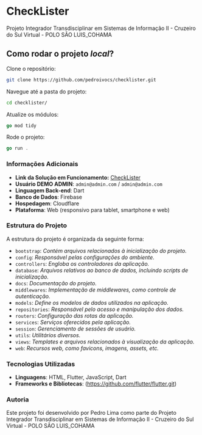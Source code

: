 # CheckLister

Projeto Integrador Transdisciplinar em Sistemas de Informação II - Cruzeiro do Sul Virtual - POLO SÃO LUIS_COHAMA

## Como rodar o projeto *local*?

Clone o repositório:
~~~sh
git clone https://github.com/pedroivocs/checklister.git
~~~

Navegue até a pasta do projeto:
~~~sh
cd checklister/
~~~

Atualize os módulos:
~~~go
go mod tidy
~~~

Rode o projeto:
~~~go
go run .
~~~

### Informações Adicionais

- **Link da Solução em Funcionamento:** [CheckLister](https://checklister.flutterflow.app/)
- **Usuário DEMO ADMIN**: `admin@admin.com` / `admin@admin.com`
- **Linguagem Back-end**: Dart
- **Banco de Dados**: Firebase
- **Hospedagem**: Cloudflare
- **Plataforma**: Web (responsivo para tablet, smartphone e web)

### Estrutura do Projeto

A estrutura do projeto é organizada da seguinte forma:

- `bootstrap`: *Contém arquivos relacionados à inicialização do projeto.*
- `config`: *Responsável pelas configurações do ambiente.*
- `controllers`: *Engloba os controladores da aplicação.*
- `database`: *Arquivos relativos ao banco de dados, incluindo scripts de inicialização.*
- `docs`: *Documentação do projeto.*
- `middlewares`: *Implementação de middlewares, como controle de autenticação.*
- `models`: *Define os modelos de dados utilizados na aplicação.*
- `repositories`: *Responsável pelo acesso e manipulação dos dados.*
- `routers`: *Configuração das rotas da aplicação.*
- `services`: *Serviços oferecidos pela aplicação.*
- `session`: *Gerenciamento de sessões de usuário.*
- `utils`: *Utilitários diversos.*
- `views`: *Templates e arquivos relacionados à visualização da aplicação.*
- `web`: *Recursos web, como favicons, imagens, assets, etc.*

### Tecnologias Utilizadas

- **Linguagens**: HTML, Flutter, JavaScript, Dart
- **Frameworks e Bibliotecas**: (https://github.com/flutter/flutter.git)

### Autoria

Este projeto foi desenvolvido por Pedro Lima como parte do Projeto Integrador Transdisciplinar em Sistemas de Informação II - Cruzeiro do Sul Virtual - POLO SÃO LUIS_COHAMA

